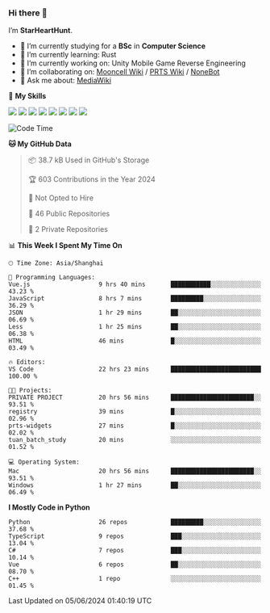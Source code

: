### Hi there 👋

I’m **StarHeartHunt**.

- 🏫 I’m currently studying for a **BSc** in **Computer Science**
- 🌱 I’m currently learning: Rust
- 🔭 I’m currently working on: Unity Mobile Game Reverse Engineering
- 👯 I’m collaborating on: [Mooncell Wiki](https://fgo.wiki/) / [PRTS Wiki](http://prts.wiki/) / [NoneBot](https://github.com/nonebot)
- 💬 Ask me about: [MediaWiki](https://www.mediawiki.org)

🌟 **My Skills**

![](https://img.shields.io/badge/-Python-3e74a2?style=flat-square&logo=Python&logoColor=fff)
![](https://img.shields.io/badge/-Node.js-339933?style=flat-square&logo=node.js&logoColor=fff)
![](https://img.shields.io/badge/-Vue-4fc08d?style=flat-square&logo=vue.js&logoColor=fff)
![](https://img.shields.io/badge/-React-2d98ce?style=flat-square&logo=React&logoColor=fff)
![](https://img.shields.io/badge/-TypeScript-3178C6?style=flat-square&logo=TypeScript&logoColor=fff)
![](https://img.shields.io/badge/-Docker-2496ED?style=flat-square&logo=Docker&logoColor=fff)
![](https://img.shields.io/badge/-Linux-000000?style=flat-square&logo=Linux&logoColor=fff)
![](https://img.shields.io/badge/-Dotnet-512bd4?style=flat-square&logo=.net&logoColor=fff)

<!--START_SECTION:waka-->
![Code Time](http://img.shields.io/badge/Code%20Time-1%2C057%20hrs%2031%20mins-blue)

**🐱 My GitHub Data** 

> 📦 38.7 kB Used in GitHub's Storage 
 > 
> 🏆 603 Contributions in the Year 2024
 > 
> 🚫 Not Opted to Hire
 > 
> 📜 46 Public Repositories 
 > 
> 🔑 2 Private Repositories 
 > 
📊 **This Week I Spent My Time On** 

```text
🕑︎ Time Zone: Asia/Shanghai

💬 Programming Languages: 
Vue.js                   9 hrs 40 mins       ███████████░░░░░░░░░░░░░░   43.23 % 
JavaScript               8 hrs 7 mins        █████████░░░░░░░░░░░░░░░░   36.29 % 
JSON                     1 hr 29 mins        ██░░░░░░░░░░░░░░░░░░░░░░░   06.69 % 
Less                     1 hr 25 mins        ██░░░░░░░░░░░░░░░░░░░░░░░   06.38 % 
HTML                     46 mins             █░░░░░░░░░░░░░░░░░░░░░░░░   03.49 % 

🔥 Editors: 
VS Code                  22 hrs 23 mins      █████████████████████████   100.00 % 

🐱‍💻 Projects: 
PRIVATE PROJECT          20 hrs 56 mins      ███████████████████████░░   93.51 % 
registry                 39 mins             █░░░░░░░░░░░░░░░░░░░░░░░░   02.96 % 
prts-widgets             27 mins             █░░░░░░░░░░░░░░░░░░░░░░░░   02.02 % 
tuan_batch_study         20 mins             ░░░░░░░░░░░░░░░░░░░░░░░░░   01.52 % 

💻 Operating System: 
Mac                      20 hrs 56 mins      ███████████████████████░░   93.51 % 
Windows                  1 hr 27 mins        ██░░░░░░░░░░░░░░░░░░░░░░░   06.49 % 
```

**I Mostly Code in Python** 

```text
Python                   26 repos            █████████░░░░░░░░░░░░░░░░   37.68 % 
TypeScript               9 repos             ███░░░░░░░░░░░░░░░░░░░░░░   13.04 % 
C#                       7 repos             ███░░░░░░░░░░░░░░░░░░░░░░   10.14 % 
Vue                      6 repos             ██░░░░░░░░░░░░░░░░░░░░░░░   08.70 % 
C++                      1 repo              ░░░░░░░░░░░░░░░░░░░░░░░░░   01.45 % 
```




 Last Updated on 05/06/2024 01:40:19 UTC
<!--END_SECTION:waka-->
